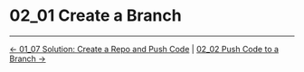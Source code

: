 # 02_01 Create a Branch
<!-- FooterStart -->
---
[← 01_07 Solution: Create a Repo and Push Code](../../ch1_getting_started_with_bitbucket/01_07_solution_create_a_repo_and_add_code/README.md) | [02_02 Push Code to a Branch →](../02_02_push_code_to_a_branch/README.md)
<!-- FooterEnd -->
